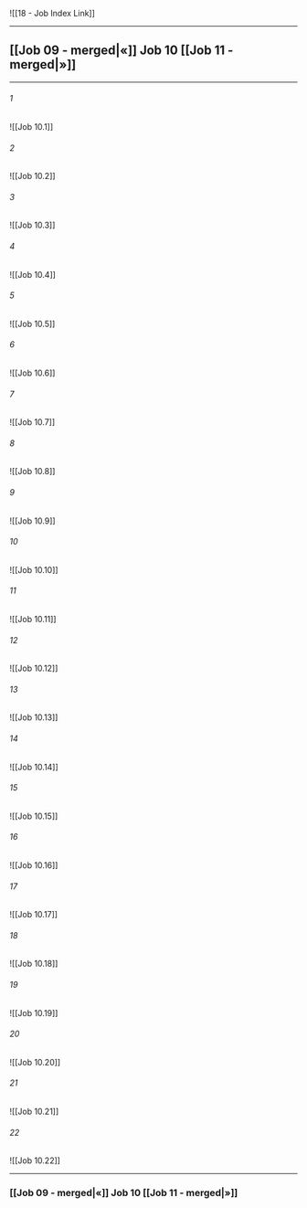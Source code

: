 ![[18 - Job Index Link]]

---
##  [[Job 09 - merged|«]] Job 10 [[Job 11 - merged|»]]

---

###### 1
![[Job 10.1]] 

###### 2
![[Job 10.2]] 

###### 3
![[Job 10.3]] 

###### 4
![[Job 10.4]]

###### 5 
![[Job 10.5]] 

###### 6
![[Job 10.6]] 

###### 7
![[Job 10.7]] 

###### 8
![[Job 10.8]] 

###### 9
![[Job 10.9]] 

###### 10
![[Job 10.10]] 

###### 11
![[Job 10.11]] 

###### 12
![[Job 10.12]]

###### 13
![[Job 10.13]] 

###### 14
![[Job 10.14]] 

###### 15
![[Job 10.15]]

###### 16
![[Job 10.16]] 

###### 17
![[Job 10.17]]

###### 18
![[Job 10.18]] 

###### 19
![[Job 10.19]] 

###### 20
![[Job 10.20]]

###### 21
![[Job 10.21]] 

###### 22
![[Job 10.22]] 


---
###  [[Job 09 - merged|«]] Job 10 [[Job 11 - merged|»]]